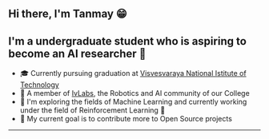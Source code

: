 ## Hi there, I'm Tanmay 😁

## I'm a undergraduate student who is aspiring to become an AI researcher 🧠

- 🎓 Currently pursuing graduation at [Visvesvaraya National Istitute of Technology](https://vnit.ac.in/)
- 🥼 A member of [IvLabs](https://www.ivlabs.in/), the Robotics and AI community of our College
- 🔭 I'm exploring the fields of Machine Learning and currently working under the field of Reinforcement Learning 🤖
- 🥅 My current goal is to contribute more to Open Source projects

---
